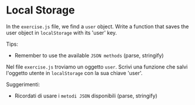 # Local Storage

In the `exercise.js` file, we find a `user` object. Write a function that saves the user object in `localStorage` with its 'user' key.

Tips:

- Remember to use the available `JSON methods` (parse, stringify)

Nel file `exercise.js` troviamo un oggetto `user`. Scrivi una funzione che salvi l'oggetto utente in `localStorage` con la sua chiave 'user'.

Suggerimenti:

- Ricordati di usare i `metodi JSON` disponibili (parse, stringify)
